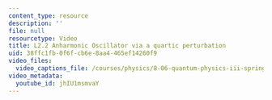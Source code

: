 ```yaml
---
content_type: resource
description: ''
file: null
resourcetype: Video
title: L2.2 Anharmonic Oscillator via a quartic perturbation
uid: 38ffc1fb-0f6f-cb6e-8aa4-465ef14260f9
video_files:
  video_captions_file: /courses/physics/8-06-quantum-physics-iii-spring-2018/video-lectures/time-independent-perturbation-theory/L2-2/jhIU1msmvaY.vtt
video_metadata:
  youtube_id: jhIU1msmvaY
---
```

